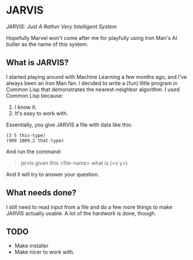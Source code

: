 # JARVIS
*JARVIS: Just A Rather Very Intelligent System*

Hopefully Marvel won't come after me for playfully using Iron Man's AI butler as the name of this system. 

## What is JARVIS?

I started playing around with Machine Learning a few months ago, and I've always been an Iron Man fan. I decided to write a (fun) little program in Common Lisp that demonstrates the nearest-neighbor algorithm. I used Common Lisp because:

1. I know it.
2. It's easy to work with.

Essentially, you give JARVIS a file with data like this:
~~~~
(3 5 this-type)
(999 1009.2 that-type)
~~~~
And run the command:
> jarvis given this \<file-name\> what is (\<x y\>)

And it will try to answer your question.

## What needs done?

I still need to read input from a file and do a few more things to make JARVIS actually usable. A lot of the hardwork is done, though.

## TODO
   * Make installer
   * Make nicer to work with.


